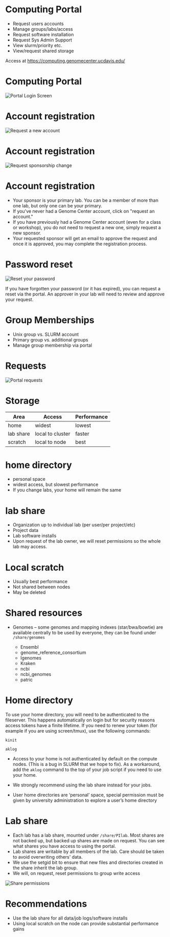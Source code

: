 
# Computing Portal

- Request users accounts
- Manage groups/labs/access
- Request software installation
- Request Sys Admin Support
- View slurm/priority etc.
- View/request shared storage

Access at https://computing.genomecenter.ucdavis.edu/

# Computing Portal

![Portal Login Screen](screenshots/portal_login.jpeg)

# Account registration

![Request a new account](screenshots/portal_account_request.jpeg)

# Account registration

![Request sponsorship change](screenshots/portal_sponsor_request.jpeg)

# Account registration

- Your sponsor is your primary lab.  You can be a member of more than one
  lab, but only one can be your primary.
- If you've never had a Genome Center account, click on "request an account."
- If you have previously had a Genome Center account (even for a class or 
  workshop), you do not need to request a new one, simply request a new 
  sponsor.
- Your requested sponsor will get an email to approve the request and once 
  it is approved, you may complete the registration process.

# Password reset

![Reset your password](screenshots/portal_password_request.jpeg)

If you have forgotten your password (or it has expired), you can request
a reset via the portal.  An approver in your lab will need to review and
approve your request.

# Group Memberships

- Unix group vs. SLURM account
- Primary group vs. additional groups
- Manage group membership via portal

# Requests

![Portal requests](screenshots/portal_request.jpeg)

# Storage

| Area | Access | Performance |
|------|--------|-------------|
| home | widest | lowest      |
| lab share | local to cluster | faster |
| scratch | local to node | best |

# home directory

- personal space 
- widest access, but slowest performance
- If you change labs, your home will remain the same

# lab share

- Organization up to individual lab (per user/per project/etc)
- Project data
- Lab software installs
- Upon request of the lab owner, we will reset permissions so the whole
  lab may access.

# Local scratch
- Usually best performance
- Not shared between nodes
- May be deleted

# Shared resources

- Genomes – some genomes and mapping indexes (star/bwa/bowtie) are 
  available centrally to be used by everyone, they can be found under
  `/share/genomes`

    - Ensembl
    - genome_reference_consortium 
    - Igenomes
    - Kraken
    - ncbi
    - ncbi_genomes 
    - patric

# Home directory

To use your home directory, you will need to be authenticated to the
fileserver.  This happens automatically on login but for security reasons
access tokens have a finite lifetime.  If you need to renew your token
(for example if you are using screen/tmux), use the following commands:

   `kinit`

   `aklog`

- Access to your home is not authenticated by default on the compute nodes.
(This is a bug in SLURM that we hope to fix).  As a workaround, add the
`aklog` command to the top of your job script if you need to use your home.

- We strongly recommend using the lab share instead for your jobs.

- User home directories are ‘personal’ space, special permission must be 
given by university administration to explore a user’s home directory

# Lab share

- Each lab has a lab share, mounted under `/share/PIlab`.  Most shares
are not backed up, but backed up shares are made on request.  You can see
what shares you have access to using the portal.
- Lab shares are writable by all members of the lab.  Care should be taken
to avoid overwriting others' data.
- We use the setgid bit to ensure that new files and directories created in
the share inherit the lab group.
- We will, on request, reset permissions to group write access

![Share permissions](screenshots/perms.png)

# Recommendations

- Use the lab share for all data/job logs/software installs
- Using local scratch on the node can provide substantial performance gains



